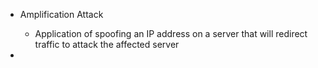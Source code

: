 

- Amplification Attack
	- Application of spoofing an IP address on a server that will redirect traffic to attack the affected server

- 